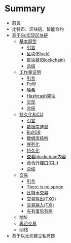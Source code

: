 # Summary

* [前言](README.md)
* 比特币、区块链、智能合约
* [基于Go实现区块链](chapter1.md)
  * [基本原型](chapter1/ji-ben-yuan-xing.md)
    * [引言](chapter1/ji-ben-yuan-xing/yin-yan.md)
    * [区块\(Block\)](chapter1/ji-ben-yuan-xing/qu-kuai-ff08-block.md)
    * [区块链\(Blockchain\)](chapter1/ji-ben-yuan-xing/qu-kuai-lian-ff08-blockchain.md)
    * [总结](chapter1/ji-ben-yuan-xing/zong-jie.md)
  * [工作量证明](chapter1/gong-zuo-liang-zheng-ming.md)
    * [引言](chapter1/gong-zuo-liang-zheng-ming/yin-yan.md)
    * [PoW](chapter1/gong-zuo-liang-zheng-ming/pow.md)
    * [哈希](chapter1/gong-zuo-liang-zheng-ming/ha-xi.md)
    * [Hashcash算法](chapter1/gong-zuo-liang-zheng-ming/hashcashsuan-fa.md)
    * [实现](chapter1/gong-zuo-liang-zheng-ming/shi-xian.md)
    * [总结](chapter1/gong-zuo-liang-zheng-ming/zong-jie.md)
  * [持久化和CLI](chapter1/chi-jiu-hua-he-cli.md)
    * [引言](chapter1/chi-jiu-hua-he-cli/yin-yan.md)
    * [数据库选型](chapter1/chi-jiu-hua-he-cli/shu-ju-ku-xuan-xing.md)
    * [BoltDB](chapter1/chi-jiu-hua-he-cli/boltdb.md)
    * [数据库结构](chapter1/chi-jiu-hua-he-cli/shu-ju-ku-jie-gou.md)
    * [序列化](chapter1/chi-jiu-hua-he-cli/xu-lie-hua.md)
    * [持久化](chapter1/chi-jiu-hua-he-cli/chi-jiu-hua.md)
    * [查看blockchain内容](chapter1/chi-jiu-hua-he-cli/cha-kan-blockchain-nei-rong.md)
    * [命令行接口\(CLI\)](chapter1/chi-jiu-hua-he-cli/ming-ling-xing-jie-kou-ff08-cli.md)
    * [总结](chapter1/chi-jiu-hua-he-cli/zong-jie.md)
  * [交易](chapter1/jiao-yi.md)
    * [引言](chapter1/jiao-yi/yin-yan.md)
    * [There is no spoon](chapter1/jiao-yi/there-is-no-spoon.md)
    * [比特币交易](chapter1/jiao-yi/bi-te-bi-jiao-yi.md)
    * [交易输出\(TXO\)](chapter1/jiao-yi/jiao-yi-shu-51fa28-txo.md)
    * [交易输入\(TXI\)](chapter1/jiao-yi/jiao-yi-shu-516528-txi.md)
    * [先有蛋后有鸡](chapter1/jiao-yi/xian-you-dan-hou-you-ji.md)
  * 地址
  * [再论交易](chapter1/zai-tan-jiao-yi.md)
  * 网络
* 基于以太坊建立私有链

